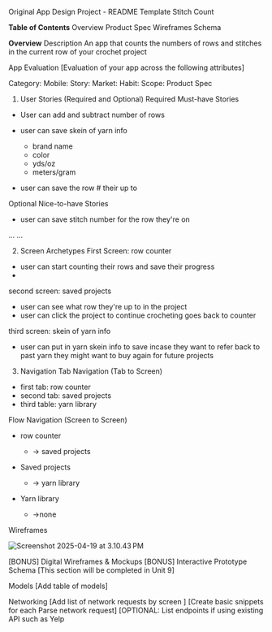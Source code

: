 Original App Design Project - README Template
Stitch Count

**Table of Contents**
Overview
Product Spec
Wireframes
Schema

**Overview**
Description
An app that counts the numbers of rows and stitches in the current row of your crochet project

App Evaluation
[Evaluation of your app across the following attributes]

Category:
Mobile:
Story:
Market:
Habit:
Scope:
Product Spec
1. User Stories (Required and Optional)
Required Must-have Stories
* User can add and subtract number of rows
* user can save skein of yarn info
    * brand name
    * color 
    * yds/oz
    * meters/gram

* user can save the row # their up to 

Optional Nice-to-have Stories
* user can save stitch number for the row they're on

...
...

2. Screen Archetypes
First Screen: row counter
* user can start counting their rows and save their progress
* 
second screen: saved projects 
* user can see what row they're up to in the project
* user can click the project to continue crocheting goes back to counter

third screen: skein of yarn info
* user can put in yarn skein info to save incase they want to refer back to past yarn they might want to buy again for future projects

3. Navigation
Tab Navigation (Tab to Screen)

* first tab: row counter
* second tab: saved projects
* third table: yarn library

Flow Navigation (Screen to Screen)

* row counter
    * -> saved projects

* Saved projects
    * -> yarn library

* Yarn library
    * ->none


Wireframes
 


![Screenshot 2025-04-19 at 3.10.43 PM](https://hackmd.io/_uploads/r1AVSdbJgx.png)




[BONUS] Digital Wireframes & Mockups
[BONUS] Interactive Prototype
Schema
[This section will be completed in Unit 9]

Models
[Add table of models]

Networking
[Add list of network requests by screen ]
[Create basic snippets for each Parse network request]
[OPTIONAL: List endpoints if using existing API such as Yelp